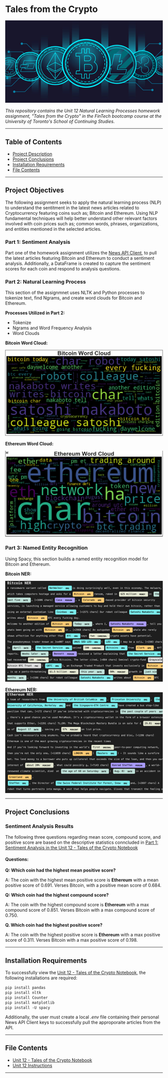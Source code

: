 # Tales from the Crypto

![crypto_currencies](Images/crypto.jpg)

*This repository contains the Unit 12 Natural Learning Processes homework assignment, "Tales from the Crypto"  in the FinTech bootcamp course at the University of Toronto's School of Continuing Studies.*

---

## Table of Contents

- [Project Description](#Project-Objectives)
- [Project Conclusions](#Project-Conclusions)
- [Installation Requirements](#Installation-Requirements)
- [File Contents](#File-Contents)

---

## Project Objectives

The following assignment seeks to apply the natural learning process (NLP) to understand the sentitment in the latest news articles related to Cryptocurrency featuring coins such as; Bitcoin and Ethereum. Using NLP fundamental techniques will help better understand other relevant factors involved with coin prices such as; common words, phrases, organizations, and entities mentioned in the selected articles. 

### Part 1: Sentiment Analysis

Part one of the homework assignment utilizes the [News API Client](https://newsapi.org/), to pull the latest articles featuring Bitcoin and Ethereum to conduct a sentiment analysis. Additionally, a DataFrame is created to capture the sentiment scores for each coin and respond to analysis questions. 

### Part 2: Natural Learning Process

This section of the assignmnet uses NLTK and Python processes to tokenize text, find Ngrams, and create word clouds for Bitcoin and Ethereum. 

**Processes Utilized in Part 2:**

- Tokenize
- Ngrams and Word Frequency Analysis
- Word Clouds

**Bitcoin Word Cloud:**

![btc_wc](Images/bitcoin_wc.png)

**Ethereum Word Cloud:**

![eth_wc](Images/eth_wc.png)

### Part 3: Named Entity Recognition

Using Spacy, this section builds a named entity recognition model for Bitcoin and Ethereum.

**Bitcoin NER:**

![btc_ner](Images/bitcoin_ner.png)

**Ethereum NER:**
![eth_ner](Images/ethereum_ner.png)

---

## Project Conclusions 

### Sentiment Analysis Results

The following three questions regarding mean score, compound score, and positive score are based on the descriptive statistics conncluded in [Part 1: Sentiment Analysis in the Unit 12 - Tales of the Crypto Notebook](Unit_12_Tales_from_the_Crypto_Notebook.ipynb)

#### Questions:

**Q: Which coin had the highest mean positive score?**

A: The coin with the highest mean positive score is **Ethereum** with a mean positive score of 0.691. Verses Bitcoin, with a positive mean score of 0.684. 

**Q: Which coin had the highest compound score?**

A: The coin with the highest compound score is **Ethereum** with a max compound score of 0.851. Verses Bitcoin with a max compound score of 0.750.

**Q. Which coin had the highest positive score?**

A: The coin with the highest positive score is **Ethereum** with a max positive score of 0.311. Verses Bitcoin with a max positive score of 0.198. 

---

## Installation Requirements

To successfully view the [Unit 12 - Tales of the Crypto Notebook](Unit_12_Tales_from_the_Crypto_Notebook.ipynb), the following installations are required: 

```
pip install pandas
pip install nltk
pip install Counter
pip install matplotlib
pip install -U spacy
```

Additionally, the user must create a local *.env* file containing their personal News API Client keys to successfully pull the approporaite articles from the API. 

---

## File Contents

- [Unit 12 - Tales of the Crypto Notebook](Unit_12_Tales_from_the_Crypto_Notebook.ipynb)
- [Unit 12 Instructions](Unit_12_Instructions.md)

--- 


